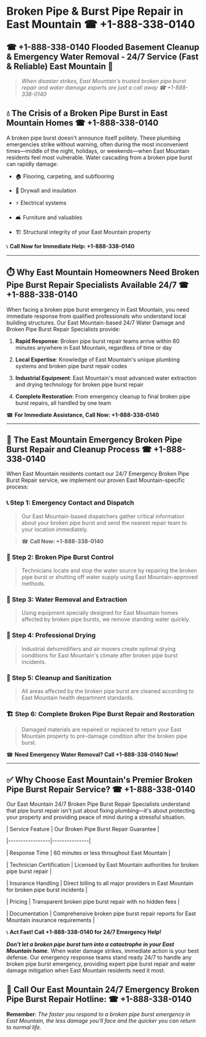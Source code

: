 # Broken Pipe & Burst Pipe Repair in East Mountain ☎ +1-888-338-0140  
## ☎ +1-888-338-0140 Flooded Basement Cleanup & Emergency Water Removal - 24/7 Service (Fast & Reliable) East Mountain 🚨  

> *When disaster strikes, East Mountain's trusted broken pipe burst repair and water damage experts are just a call away ☎ +1-888-338-0140*  

## 💧 The Crisis of a Broken Pipe Burst in East Mountain Homes ☎ +1-888-338-0140  

A broken pipe burst doesn't announce itself politely. These plumbing emergencies strike without warning, often during the most inconvenient times—middle of the night, holidays, or weekends—when East Mountain residents feel most vulnerable. Water cascading from a broken pipe burst can rapidly damage:  

* 🏠 Flooring, carpeting, and subflooring  
* 🧱 Drywall and insulation  
* ⚡ Electrical systems  
* 🛋️ Furniture and valuables  
* 🏗️ Structural integrity of your East Mountain property  

📞 **Call Now for Immediate Help: +1-888-338-0140**  

---  

## ⏱️ Why East Mountain Homeowners Need Broken Pipe Burst Repair Specialists Available 24/7 ☎ +1-888-338-0140  

When facing a broken pipe burst emergency in East Mountain, you need immediate response from qualified professionals who understand local building structures. Our East Mountain-based 24/7 Water Damage and Broken Pipe Burst Repair Specialists provide:  

1. **Rapid Response**: Broken pipe burst repair teams arrive within 60 minutes anywhere in East Mountain, regardless of time or day  
2. **Local Expertise**: Knowledge of East Mountain's unique plumbing systems and broken pipe burst repair codes  
3. **Industrial Equipment**: East Mountain's most advanced water extraction and drying technology for broken pipe burst repair  
4. **Complete Restoration**: From emergency cleanup to final broken pipe burst repairs, all handled by one team  

☎ **For Immediate Assistance, Call Now: +1-888-338-0140**  

---  

## 🔧 The East Mountain Emergency Broken Pipe Burst Repair and Cleanup Process ☎ +1-888-338-0140  

When East Mountain residents contact our 24/7 Emergency Broken Pipe Burst Repair service, we implement our proven East Mountain-specific process:  

### 📞 Step 1: Emergency Contact and Dispatch  
> Our East Mountain-based dispatchers gather critical information about your broken pipe burst and send the nearest repair team to your location immediately.  
> ☎ **Call Now: +1-888-338-0140**  

### 🚿 Step 2: Broken Pipe Burst Control  
> Technicians locate and stop the water source by repairing the broken pipe burst or shutting off water supply using East Mountain-approved methods.  

### 🌊 Step 3: Water Removal and Extraction  
> Using equipment specially designed for East Mountain homes affected by broken pipe bursts, we remove standing water quickly.  

### 💨 Step 4: Professional Drying  
> Industrial dehumidifiers and air movers create optimal drying conditions for East Mountain's climate after broken pipe burst incidents.  

### 🧼 Step 5: Cleanup and Sanitization  
> All areas affected by the broken pipe burst are cleaned according to East Mountain health department standards.  

### 🏗️ Step 6: Complete Broken Pipe Burst Repair and Restoration  
> Damaged materials are repaired or replaced to return your East Mountain property to pre-damage condition after the broken pipe burst.  

☎ **Need Emergency Water Removal? Call +1-888-338-0140 Now!**  

---  

## ✅ Why Choose East Mountain's Premier Broken Pipe Burst Repair Service? ☎ +1-888-338-0140  

Our East Mountain 24/7 Broken Pipe Burst Repair Specialists understand that pipe burst repair isn't just about fixing plumbing—it's about protecting your property and providing peace of mind during a stressful situation.  

| Service Feature | Our Broken Pipe Burst Repair Guarantee |  
|-----------------|---------------|  
| Response Time | 60 minutes or less throughout East Mountain |  
| Technician Certification | Licensed by East Mountain authorities for broken pipe burst repair |  
| Insurance Handling | Direct billing to all major providers in East Mountain for broken pipe burst incidents |  
| Pricing | Transparent broken pipe burst repair with no hidden fees |  
| Documentation | Comprehensive broken pipe burst repair reports for East Mountain insurance requirements |  

📞 **Act Fast! Call +1-888-338-0140 for 24/7 Emergency Help!**  

***Don't let a broken pipe burst turn into a catastrophe in your East Mountain home.*** When water damage strikes, immediate action is your best defense. Our emergency response teams stand ready 24/7 to handle any broken pipe burst emergency, providing expert pipe burst repair and water damage mitigation when East Mountain residents need it most.  

## 📱 Call Our East Mountain 24/7 Emergency Broken Pipe Burst Repair Hotline: ☎ +1-888-338-0140  

**Remember**: *The faster you respond to a broken pipe burst emergency in East Mountain, the less damage you'll face and the quicker you can return to normal life.*